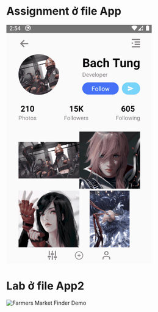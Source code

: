 # Assignment ở file App
![Farmers Market Finder Demo](assets/ass2.gif)

# Lab ở file App2
![Farmers Market Finder Demo](assets/Lab2.gif)
